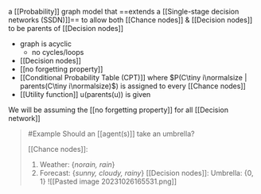 a [[Probability]] graph model that ==extends a [[Single-stage decision networks (SSDN)]]== to allow both [[Chance nodes]] & [[Decision nodes]] to be parents of [[Decision nodes]]
- graph is acyclic
	- no cycles/loops
- [[Decision nodes]]
- [[no forgetting property]]
- [[Conditional Probability Table (CPT)]] where $P(C\tiny i\normalsize | parents(C\tiny i\normalsize)$) is assigned to every [[Chance nodes]]
- [[Utility function]] u(parents(u)) is given

We will be assuming the [[no forgetting property]] for all [[Decision network]]

>	#Example 
>	Should an [[agent(s)]] take an umbrella?
>	
>	[[Chance nodes]]: 
>	1. Weather: {*norain, rain*}
>	2. Forecast: {*sunny, cloudy, rainy*}
>	[[Decision nodes]]:
>	Umbrella: {0, 1}
>	![[Pasted image 20231026165531.png]]

